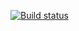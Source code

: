 [![Build status](https://ci.appveyor.com/api/projects/status/6w0ehcsjcjj0lujq/branch/main?svg=true)](https://ci.appveyor.com/project/Victor1963100/carddelivery/branch/main)
